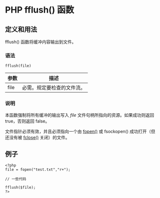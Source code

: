 # PHP fflush() 函数



## 定义和用法

fflush() 函数将缓冲内容输出到文件。

### 语法

```
fflush(file)
```

| 参数 | 描述 |
| --- | --- |
| file | 必需。规定要检查的文件流。 |

### 说明

本函数强制将所有缓冲的输出写入 _file_ 文件句柄所指向的资源。如果成功则返回 true，否则返回 false。

文件指针必须有效，并且必须指向一个由 [fopen()](/php/func_filesystem_fopen.asp "PHP fopen() 函数") 或 fsockopen() 成功打开（但还没有被 [fclose()](/php/func_filesystem_fclose.asp "PHP fclose() 函数") 关闭）的文件。

## 例子

```
<?php
file = fopen("test.txt","r+");

// 一些代码

fflush($file);
?> 
```



